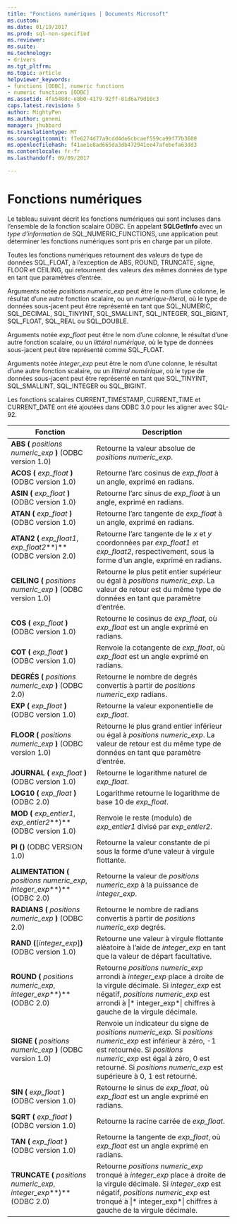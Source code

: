 ```yaml
---
title: "Fonctions numériques | Documents Microsoft"
ms.custom: 
ms.date: 01/19/2017
ms.prod: sql-non-specified
ms.reviewer: 
ms.suite: 
ms.technology:
- drivers
ms.tgt_pltfrm: 
ms.topic: article
helpviewer_keywords:
- functions [ODBC], numeric functions
- numeric functions [ODBC]
ms.assetid: 4fa548dc-e8b0-4179-92ff-81d6a79d10c3
caps.latest.revision: 5
author: MightyPen
ms.author: genemi
manager: jhubbard
ms.translationtype: MT
ms.sourcegitcommit: f7e6274d77a9cdd4de6cbcaef559ca99f77b3608
ms.openlocfilehash: f41ae1e8ad665da3db472941ee47afebefa63dd3
ms.contentlocale: fr-fr
ms.lasthandoff: 09/09/2017

---
```

# <a name="numeric-functions"></a>Fonctions numériques
Le tableau suivant décrit les fonctions numériques qui sont incluses dans l’ensemble de la fonction scalaire ODBC. En appelant **SQLGetInfo** avec un *type d’information* de SQL_NUMERIC_FUNCTIONS, une application peut déterminer les fonctions numériques sont pris en charge par un pilote.  
  
 Toutes les fonctions numériques retournent des valeurs de type de données SQL_FLOAT, à l’exception de ABS, ROUND, TRUNCATE, signe, FLOOR et CEILING, qui retournent des valeurs des mêmes données de type en tant que paramètres d’entrée.  
  
 Arguments notée *positions numeric_exp* peut être le nom d’une colonne, le résultat d’une autre fonction scalaire, ou un *numérique-litera*l, où le type de données sous-jacent peut être représenté en tant que SQL_NUMERIC, SQL_DECIMAL, SQL_TINYINT, SQL_SMALLINT, SQL_INTEGER, SQL_BIGINT, SQL_FLOAT, SQL_REAL ou SQL_DOUBLE.  
  
 Arguments notée *exp_float* peut être le nom d’une colonne, le résultat d’une autre fonction scalaire, ou un *littéral numérique*, où le type de données sous-jacent peut être représenté comme SQL_FLOAT.  
  
 Arguments notée *integer_exp* peut être le nom d’une colonne, le résultat d’une autre fonction scalaire, ou un *littéral numérique*, où le type de données sous-jacent peut être représenté en tant que SQL_TINYINT, SQL_SMALLINT, SQL_INTEGER ou SQL_BIGINT.  
  
 Les fonctions scalaires CURRENT_TIMESTAMP, CURRENT_TIME et CURRENT_DATE ont été ajoutées dans ODBC 3.0 pour les aligner avec SQL-92.  
  
|Fonction| Description|  
|--------------|-----------------|  
|**ABS (** *positions numeric_exp* **)** (ODBC version 1.0)|Retourne la valeur absolue de *positions numeric_exp*.|  
|**ACOS (** *exp_float* **)** (ODBC version 1.0)|Retourne l’arc cosinus de *exp_float* à un angle, exprimé en radians.|  
|**ASIN (** *exp_float* **)** (ODBC version 1.0)|Retourne l’arc sinus de *exp_float* à un angle, exprimé en radians.|  
|**ATAN (** *exp_float* **)** (ODBC version 1.0)|Retourne l’arc tangente de *exp_float* à un angle, exprimé en radians.|  
|**ATAN2 (** *exp_float1*, *exp_float2***)** (ODBC version 2.0)|Retourne l’arc tangente de le *x* et *y* coordonnées par *exp_float1* et *exp_float2*, respectivement, sous la forme d’un angle, exprimé en radians.|  
|**CEILING (** *positions numeric_exp* **)** (ODBC version 1.0)|Retourne le plus petit entier supérieur ou égal à *positions numeric_exp*. La valeur de retour est du même type de données en tant que paramètre d’entrée.|  
|**COS (** *exp_float* **)** (ODBC version 1.0)|Retourne le cosinus de *exp_float*, où *exp_float* est un angle exprimé en radians.|  
|**COT (** *exp_float* **)** (ODBC version 1.0)|Renvoie la cotangente de *exp_float*, où *exp_float* est un angle exprimé en radians.|  
|**DEGRÉS (** *positions numeric_exp* **)** (ODBC 2.0)|Retourne le nombre de degrés convertis à partir de *positions numeric_exp* radians.|  
|**EXP (** *exp_float* **)** (ODBC version 1.0)|Retourne la valeur exponentielle de *exp_float*.|  
|**FLOOR (** *positions numeric_exp* **)** (ODBC version 1.0)|Retourne le plus grand entier inférieur ou égal à *positions numeric_exp*. La valeur de retour est du même type de données en tant que paramètre d’entrée.|  
|**JOURNAL (** *exp_float* **)** (ODBC version 1.0)|Retourne le logarithme naturel de *exp_float*.|  
|**LOG10 (** *exp_float* **)** (ODBC 2.0)|Logarithme retourne le logarithme de base 10 de *exp_float*.|  
|**MOD (** *exp_entier1*, *exp_entier2***)** (ODBC version 1.0)|Renvoie le reste (modulo) de *exp_entier1* divisé par *exp_entier2*.|  
|**PI ()** (ODBC VERSION 1.0)|Retourne la valeur constante de pi sous la forme d’une valeur à virgule flottante.|  
|**ALIMENTATION (** *positions numeric_exp*, *integer_exp***)** (ODBC 2.0)|Retourne la valeur de *positions numeric_exp* à la puissance de *integer_exp*.|  
|**RADIANS (** *positions numeric_exp* **)** (ODBC 2.0)|Retourne le nombre de radians convertis à partir de *positions numeric_exp* degrés.|  
|**RAND (**[*integer_exp*]**)** (ODBC version 1.0)|Retourne une valeur à virgule flottante aléatoire à l’aide de *integer_exp* en tant que la valeur de départ facultative.|  
|**ROUND (** *positions numeric_exp*, *integer_exp***)** (ODBC 2.0)|Retourne *positions numeric_exp* arrondi à *integer_exp* place à droite de la virgule décimale. Si *integer_exp* est négatif, *positions numeric_exp* est arrondi à &#124;* integer_exp*&#124; chiffres à gauche de la virgule décimale.|  
|**SIGNE (** *positions numeric_exp* **)** (ODBC version 1.0)|Renvoie un indicateur du signe de *positions numeric_exp*. Si *positions numeric_exp* est inférieur à zéro, -1 est retournée. Si *positions numeric_exp* est égal à zéro, 0 est retourné. Si *positions numeric_exp* est supérieure à 0, 1 est retourné.|  
|**SIN (** *exp_float* **)** (ODBC version 1.0)|Retourne le sinus de *exp_float*, où *exp_float* est un angle exprimé en radians.|  
|**SQRT (** *exp_float* **)** (ODBC version 1.0)|Retourne la racine carrée de *exp_float*.|  
|**TAN (** *exp_float* **)** (ODBC version 1.0)|Retourne la tangente de *exp_float*, où *exp_float* est un angle exprimé en radians.|  
|**TRUNCATE (** *positions numeric_exp*, *integer_exp***)** (ODBC 2.0)|Retourne *positions numeric_exp* tronqué à *integer_exp* place à droite de la virgule décimale. Si *integer_exp* est négatif, *positions numeric_exp* est tronqué à &#124;* integer_exp*&#124; chiffres à gauche de la virgule décimale.|
